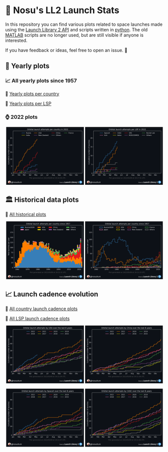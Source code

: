 # 🚀 Nosu's LL2 Launch Stats
In this repository you can find various plots related to space launches made using the <a href="https://thespacedevs.com/llapi">Launch Library 2 API</a> and scripts written in [python](https://github.com/Nosudrum/launch-stats/blob/main/python). The old [MATLAB](https://github.com/Nosudrum/launch-stats/blob/main/matlab) scripts are no longer used, but are still visible if anyone is interested.

If you have feedback or ideas, feel free to open an issue. 🙂

## 🔁 Yearly plots

### 📈 All yearly plots since 1957

🔗 [Yearly plots per country](https://github.com/Nosudrum/launch-stats/blob/main/python/plots/yearly/orbitalAttemptsPerCountry/README.md)

🔗 [Yearly plots per LSP](https://github.com/Nosudrum/launch-stats/blob/main/python/plots/yearly/orbitalAttemptsPerLSP/README.md)

### ⌚ 2022 plots

<p float="left" align="center">
<img src="https://github.com/Nosudrum/launch-stats/raw/main/python/plots/yearly/orbitalAttemptsPerCountry/2022.png" width="49%" />
<img src="https://github.com/Nosudrum/launch-stats/raw/main/python/plots/yearly/orbitalAttemptsPerLSP/2022.png" width="49%" /> 
</p>

## 🏛️ Historical data plots

🔗 [All historical plots](https://github.com/Nosudrum/launch-stats/blob/main/python/plots)

<p float="left" align="center">
<img src="https://github.com/Nosudrum/launch-stats/raw/main/python/plots/OrbitalAttemptsPerCountryStacked.png" width="49%" />
<img src="https://github.com/Nosudrum/launch-stats/raw/main/python/plots/OrbitalAttemptsPerCountry.png" width="49%" /> 
</p>

## 📈 Launch cadence evolution

🔗 [All country launch cadence plots](https://github.com/Nosudrum/launch-stats/blob/main/python/plots/byCountry/README.md)

🔗 [All LSP launch cadence plots](https://github.com/Nosudrum/launch-stats/blob/main/python/plots/byLSP/README.md)

<p float="left" align="center">
<img src="https://github.com/Nosudrum/launch-stats/raw/main/python/plots/byCountry/USA.png" width="49%" />
<img src="https://github.com/Nosudrum/launch-stats/raw/main/python/plots/byCountry/China.png" width="49%" /> 
</p>

<p float="left" align="center">
<img src="https://github.com/Nosudrum/launch-stats/raw/main/python/plots/byLSP/SpaceX.png" width="49%" />
<img src="https://github.com/Nosudrum/launch-stats/raw/main/python/plots/byLSP/CASC.png" width="49%" /> 
</p>
